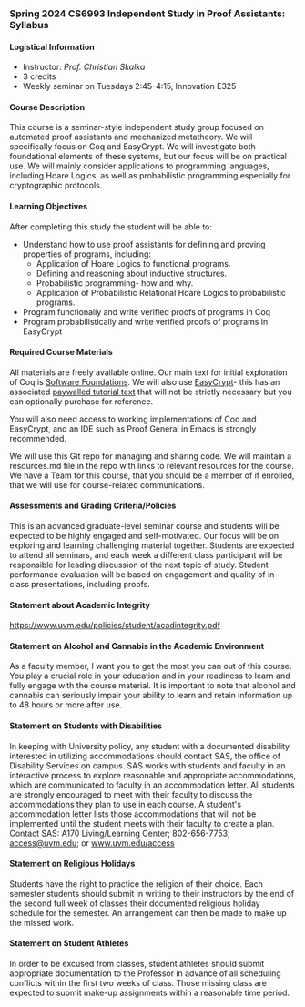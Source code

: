 ### Spring 2024 CS6993 Independent Study in Proof Assistants: Syllabus

#### Logistical Information

- Instructor: *Prof. Christian Skalka*
- 3 credits
- Weekly seminar on Tuesdays 2:45-4:15, Innovation E325

#### Course Description

This course is a seminar-style independent study group focused on automated proof assistants and mechanized metatheory. We will specifically focus on Coq and EasyCrypt. We will investigate both foundational elements of these systems, but our focus will be on practical use. We will mainly consider applications to programming languages, including Hoare Logics, as well as probabilistic programming especially for cryptographic protocols. 

#### Learning Objectives

After completing this study the student will be able to:
- Understand how to use proof assistants for defining and proving properties of programs, including:
    - Application of Hoare Logics to functional programs.
    - Defining and reasoning about inductive structures.
    - Probabilistic programming- how and why.
    - Application of Probabilistic Relational Hoare Logics to probabilistic programs. 
- Program functionally and write verified proofs of programs in Coq
- Program probabilistically and write verified proofs of programs in EasyCrypt

#### Required Course Materials

All materials are freely available online. Our main text for initial exploration of Coq is [Software Foundations](https://softwarefoundations.cis.upenn.edu/lf-current/toc.html). We will also use [EasyCrypt]()- this has an associated [paywalled tutorial text](https://link.springer.com/chapter/10.1007/978-3-319-10082-1_6) that will not be strictly necessary but you can optionally purchase for reference. 

You will also need access to working implementations of Coq and EasyCrypt, and an IDE such as Proof General in Emacs is strongly recommended. 

We will use this Git repo for managing and sharing code. We will  maintain a resources.md file in the repo with links to relevant resources for the course. We have a Team for this course, that you should be a member of if enrolled, that we will use for course-related communications. 

#### Assessments and Grading Criteria/Policies 

This is an advanced graduate-level seminar course and students will be expected to be highly engaged and self-motivated. Our focus will be on exploring and learning challenging material together. Students are expected to attend all seminars, and each week a different class participant will be responsible for leading discussion of the next topic of study. Student performance evaluation will be based on engagement and quality of in-class presentations, including proofs. 

#### Statement about Academic Integrity

https://www.uvm.edu/policies/student/acadintegrity.pdf

#### Statement on Alcohol and Cannabis in the Academic Environment

As a faculty member, I want you to get the most you can out of this course. You play a crucial role in your education and in your readiness to learn and fully engage with the course material. It is important to note that alcohol and cannabis can seriously impair your ability to learn and retain information up to 48 hours or more after use. 

#### Statement on Students with Disabilities

In keeping with University policy, any student with a documented disability interested in utilizing accommodations should contact SAS, the office of Disability Services on campus.  SAS works with students and faculty in an interactive process to explore reasonable and appropriate accommodations, which are communicated to faculty in an accommodation letter.   All students are strongly encouraged to meet with their faculty to discuss the accommodations they plan to use in each course. A student's accommodation letter lists those accommodations that will not be implemented until the student meets with their faculty to create a plan. Contact SAS: A170 Living/Learning Center; 802-656-7753; access@uvm.edu; or www.uvm.edu/access

#### Statement on Religious Holidays

Students have the right to practice the religion of their choice. Each semester students should submit in writing to their instructors by the end of the second full week of classes their documented religious holiday schedule for the semester. An arrangement can then be made to make up the missed work.

#### Statement on Student Athletes

In order to be excused from classes, student athletes should submit appropriate documentation to the Professor in advance of all scheduling conflicts within the first two weeks of class. Those missing class are expected to submit make-up assignments within a reasonable time period. 



